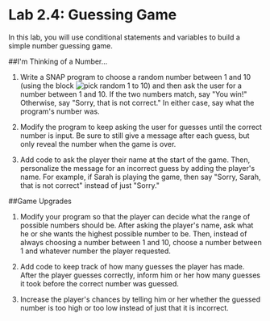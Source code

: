 # Lab 2.4: Guessing Game

In this lab, you will use conditional statements and variables to build a simple number guessing game.

##I'm Thinking of a Number...
  1. Write a SNAP program to choose a random number between 1 and 10 (using the block ![pick random 1 to 10]()) and then ask the user for a number between 1 and 10.  If the two numbers match, say "You win!"  Otherwise, say "Sorry, that is not correct."  In either case, say what the program's number was.

  1. Modify the program to keep asking the user for guesses until the correct number is input.  Be sure to still give a message after each guess, but only reveal the number when the game is over.

  1. Add code to ask the player their name at the start of the game.  Then, personalize the message for an incorrect guess by adding the player's name.  For example, if Sarah is playing the game, then say "Sorry, Sarah, that is not correct" instead of just "Sorry." 

##Game Upgrades
  1. Modify your program so that the player can decide what the range of possible numbers should be.  After asking the player's name, ask what he or she wants the highest possible number to be.  Then, instead of always choosing a number between 1 and 10, choose a number between 1 and whatever number the player requested.

  1. Add code to keep track of how many guesses the player has made.  After the player guesses correctly, inform him or her how many guesses it took before the correct number was guessed.

  1. Increase the player's chances by telling him or her whether the guessed number is too high or too low instead of just that it is incorrect.
